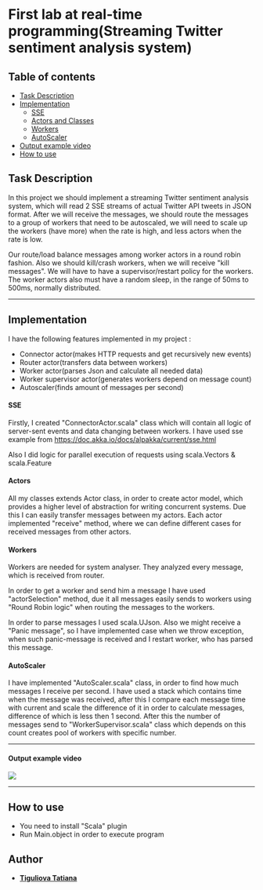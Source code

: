 # First lab at real-time programming(Streaming Twitter sentiment analysis system)
  
  ## Table of contents
  
  * [Task Description](#task-description)
  * [Implementation](#implementation)
     * [SSE](#sse) 
     * [Actors and Classes](#actors)
     * [Workers](#workers)
     * [AutoScaler](#autoscaler)
  * [Output example video](#output-example-video)
  * [How to use](#how-to-use)
  
## Task Description
In this project we should implement a streaming Twitter sentiment analysis system, which will read 2 SSE streams of actual Twitter API tweets in JSON format.
After we will receive the messages, we should route the messages to a group of workers that need to be autoscaled, we will need to scale up the workers (have more) when the rate is high, and less actors when the rate is low.

Our route/load balance messages among worker actors in a round robin fashion. Also we should kill/crash workers, when we will receive "kill messages".
We will have to have a supervisor/restart policy for the workers. The worker actors also must have a random sleep, in the range of 50ms to 500ms, normally distributed.

-------------------------

## Implementation 

I have the following features implemented in my project :
* Connector actor(makes HTTP requests and get recursively new events)
* Router actor(transfers data between workers)
* Worker actor(parses Json and calculate all needed data)
* Worker supervisor actor(generates workers depend on message count)
* Autoscaler(finds amount of messages per second)

#### SSE

Firstly, I created "ConnectorActor.scala" class which will contain all logic of server-sent events and data changing between workers.
I have used sse example from https://doc.akka.io/docs/alpakka/current/sse.html

Also I did logic for parallel execution of requests using scala.Vectors & scala.Feature

#### Actors 

All my classes extends Actor class, in order to create actor model, which provides a higher level of abstraction for writing concurrent systems.
Due this I can easily transfer messages between my actors.
Each actor implemented "receive" method, where we can define different cases for received messages from other actors.

#### Workers 

Workers are needed for system analyser. They analyzed every message, which is received from router.

In order to get a worker and send him a message I have used "actorSelection" method, due it all messages easily sends to workers using "Round Robin logic" when routing the messages to the workers.
 
In order to parse messages I used scala.UJson.
Also we might receive a "Panic message", so I have implemented case when we throw exception, when such panic-message is received and I restart worker, who has parsed this message.

#### AutoScaler

I have implemented "AutoScaler.scala" class, in order to find how much messages I receive per second. 
I have used a stack which contains time when the message was received, after this I compare each message time with current and scale the difference of it in order to calculate messages, difference of which is less then 1 second.
After this the number of messages send to "WorkerSupervisor.scala" class which depends on this count creates pool of workers with specific number. 


-------------------------

#### Output example video
![](https://github.com/Tanyatsy/Real-time-programming/blob/master/Lab1/src/main/resources/RTP_Lab1.gif)

-------------------------

## How to use

- You need to install "Scala" plugin
- Run Main.object in order to execute program

## Author

* [**Tiguliova Tatiana**](https://github.com/Tanyatsy)
